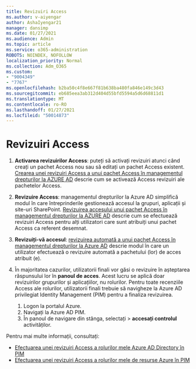 ```yaml
---
title: Revizuiri Access
ms.author: v-aiyengar
author: AshaIyengar21
manager: dansimp
ms.date: 01/27/2021
ms.audience: Admin
ms.topic: article
ms.service: o365-administration
ROBOTS: NOINDEX, NOFOLLOW
localization_priority: Normal
ms.collection: Adm_O365
ms.custom:
- "9004349"
- "7767"
ms.openlocfilehash: b2ba50c4f8e667f81b638ba480fa846e149c3d43
ms.sourcegitcommit: eb685eea3ab312d404d55bfd5594a5d6d68811d1
ms.translationtype: MT
ms.contentlocale: ro-RO
ms.lasthandoff: 01/27/2021
ms.locfileid: "50014873"
---
```

# <a name="access-reviews"></a>Revizuiri Access

1. **Activarea revizuirilor Access**: puteți să activați revizuiri atunci când creați un pachet Access nou sau să editați un pachet Access existent. [Crearea unei revizuiri Access a unui pachet Access în managementul drepturilor la AZURE AD](https://docs.microsoft.com/azure/active-directory/governance/entitlement-management-access-reviews-create) descrie cum se activează Access revizuiri ale pachetelor Access.

1. **Revizuire Access**: managementul drepturilor la Azure AD simplifică modul în care întreprinderile gestionează accesul la grupuri, aplicații și site-uri SharePoint. [Revizuirea accesului unui pachet Access în managementul drepturilor la AZURE AD](https://docs.microsoft.com/azure/active-directory/governance/entitlement-management-access-reviews-create) descrie cum se efectuează revizuiri Access pentru alți utilizatori care sunt atribuiți unui pachet Access ca referent desemnat.

1. **Revizuiți-vă accesul**: [revizuirea automată a unui pachet Access în managementul drepturilor la Azure AD](https://docs.microsoft.com/azure/active-directory/governance/entitlement-management-access-reviews-self-review) descrie modul în care un utilizator efectuează o revizuire automată a pachetului (lor) de acces atribuit (e).

1. În majoritatea cazurilor, utilizatorii finali vor găsi o revizuire în așteptarea răspunsului lor în **panoul de acces**. Acest lucru se aplică doar revizuirilor grupurilor și aplicațiilor, nu rolurilor. Pentru toate recenziile Access ale rolurilor, utilizatorii finali trebuie să navigheze la Azure AD privilegiat Identity Management (PIM) pentru a finaliza revizuirea.

    1. Logon la portalul Azure.
    2. Navigați la Azure AD PIM.
    3. În panoul de navigare din stânga, selectați  >  **accesați controlul** activităților.
    
Pentru mai multe informații, consultați:

- [Efectuarea unei revizuiri Access a rolurilor mele Azure AD Directory în PIM ](https://docs.microsoft.com/azure/active-directory/privileged-identity-management/pim-how-to-perform-security-review/)
- [Efectuarea unei revizuiri Access a rolurilor mele de resurse Azure în PIM](https://docs.microsoft.com/azure/active-directory/privileged-identity-management/pim-resource-roles-perform-access-review/)